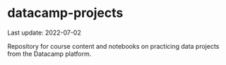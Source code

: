 # datacamp-projects

Last update: 2022-07-02

Repository for course content and notebooks on practicing data projects from the Datacamp platform.
